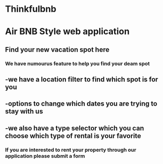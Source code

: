 # Thinkfulbnb

# Air BNB Style web application

## Find your new vacation spot here 

### We have numourus feature to help you find your deam spot

-we have a location filter to find which spot is for you
---
-options to change which dates you are trying to stay with us
---
-we also have a type selector which you can choose which type of rental is your favorite
---
### If you are interested to rent your property through our application please submit a form
